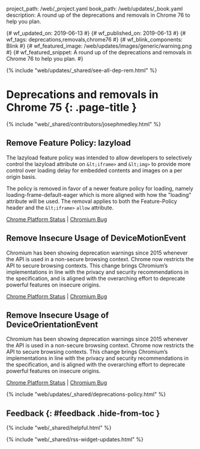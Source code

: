 project_path: /web/_project.yaml
book_path: /web/updates/_book.yaml
description: A round up of the deprecations and removals in Chrome 76 to help you plan.

{# wf_updated_on: 2019-06-13 #}
{# wf_published_on: 2019-06-13 #}
{# wf_tags: deprecations,removals,chrome76 #}
{# wf_blink_components: Blink #}
{# wf_featured_image: /web/updates/images/generic/warning.png #}
{# wf_featured_snippet: A round up of the deprecations and removals in Chrome 76 to help you plan. #}

{% include "web/updates/_shared/see-all-dep-rem.html" %}

# Deprecations and removals in Chrome 75 {: .page-title }

{% include "web/_shared/contributors/josephmedley.html" %}

## Remove Feature Policy: lazyload

The lazyload feature policy was intended to allow developers to selectively control the lazyload attribute on `&lt;iframe>` and `&lt;img>` to provide more control over loading delay for embedded contents and images on a per origin basis. 

The policy is removed in favor of a newer feature policy for loading, namely loading-frame-default-eager which is more aligned with how the "loading" attribute will be used. The removal applies to both the Feature-Policy header and the `&lt;iframe>` `allow` attribute.

[Chrome Platform Status](https://www.chromestatus.com/feature/5641405942726656) &#124;
[Chromium Bug](https://crbug.com/869492)


## Remove Insecure Usage of DeviceMotionEvent

Chromium has been showing deprecation warnings since 2015 whenever the API is used in a non-secure browsing context. Chrome now restricts the API to secure browsing contexts. This change brings Chromium’s implementations in line with the privacy and security recommendations in the specification, and is aligned with the overarching effort to deprecate powerful features on insecure origins.

[Chrome Platform Status](https://www.chromestatus.com/feature/5688035094036480) &#124;
[Chromium Bug](https://crbug.com/932078)


## Remove Insecure Usage of DeviceOrientationEvent

Chromium has been showing deprecation warnings since 2015 whenever the API is used in a non-secure browsing context. Chrome now restricts the API to secure browsing contexts. This change brings Chromium’s implementations in line with the privacy and security recommendations in the specification, and is aligned with the overarching effort to deprecate powerful features on insecure origins.

[Chrome Platform Status](https://www.chromestatus.com/feature/5468407470227456) &#124;
[Chromium Bug](https://crbug.com/932078)

{% include "web/updates/_shared/deprecations-policy.html" %}

## Feedback {: #feedback .hide-from-toc }

{% include "web/_shared/helpful.html" %}

{% include "web/_shared/rss-widget-updates.html" %}
